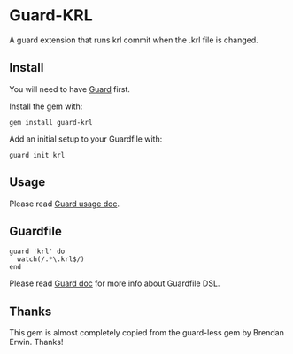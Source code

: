 # Guard-KRL

A guard extension that runs krl commit when the .krl file is changed.

## Install

You will need to have [Guard](https://github.com/guard/guard) first.

Install the gem with:

    gem install guard-krl

Add an initial setup to your Guardfile with:

    guard init krl


## Usage

Please read [Guard usage doc](https://github.com/guard/guard#readme).

## Guardfile

    guard 'krl' do
      watch(/.*\.krl$/)
    end

Please read [Guard doc](https://github.com/guard/guard#readme) for more info about Guardfile DSL.

## Thanks

This gem is almost completely copied from the guard-less gem by Brendan Erwin. Thanks!
